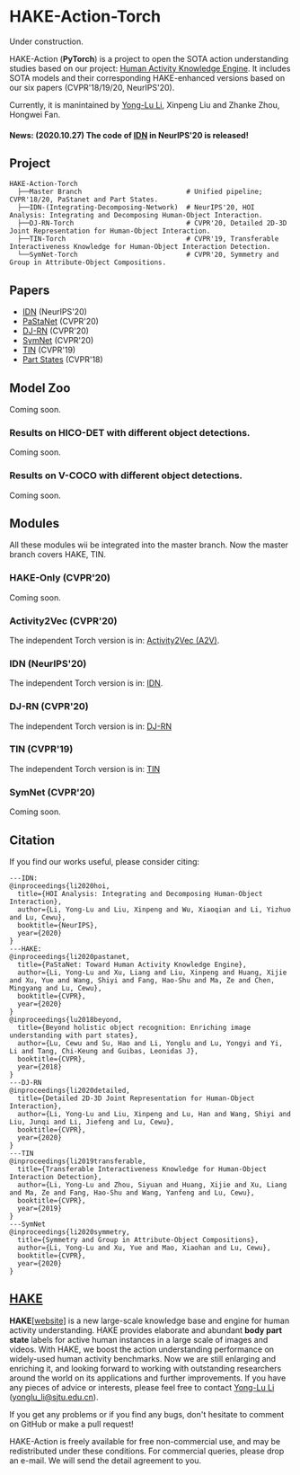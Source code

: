 # HAKE-Action-Torch

Under construction.

HAKE-Action (**PyTorch**) is a project to open the SOTA action understanding studies based on our project: [Human Activity Knowledge Engine](http://hake-mvig.cn/home/). It includes SOTA models and their corresponding HAKE-enhanced versions based on our six papers (CVPR'18/19/20, NeurIPS'20).

Currently, it is manintained by [Yong-Lu Li](https://dirtyharrylyl.github.io/), Xinpeng Liu and Zhanke Zhou, Hongwei Fan.

#### **News**: (2020.10.27) The code of [IDN](https://github.com/DirtyHarryLYL/HAKE-Action-Torch/tree/IDN-(Integrating-Decomposing-Network)) in NeurIPS'20 is released!

## Project
```Branches
HAKE-Action-Torch
  ├──Master Branch                          # Unified pipeline; CVPR'18/20, PaStanet and Part States.
  ├──IDN-(Integrating-Decomposing-Network)  # NeurIPS'20, HOI Analysis: Integrating and Decomposing Human-Object Interaction.
  ├──DJ-RN-Torch                            # CVPR'20, Detailed 2D-3D Joint Representation for Human-Object Interaction.
  ├──TIN-Torch                              # CVPR'19, Transferable Interactiveness Knowledge for Human-Object Interaction Detection.
  └──SymNet-Torch                           # CVPR'20, Symmetry and Group in Attribute-Object Compositions.
```

## Papers
- [IDN]() (NeurIPS'20)
- [PaStaNet](https://arxiv.org/pdf/2004.00945.pdf) (CVPR'20)
- [DJ-RN](https://arxiv.org/pdf/2004.08154.pdf) (CVPR'20)
- [SymNet](https://arxiv.org/pdf/2004.00587.pdf) (CVPR'20)
- [TIN](https://arxiv.org/pdf/1811.08264.pdf) (CVPR'19)
- [Part States](http://ai.ucsd.edu/~haosu/papers/cvpr18_partstate.pdf) (CVPR'18)

## Model Zoo
Coming soon.

### Results on HICO-DET with different object detections.
Coming soon.


### Results on V-COCO with different object detections.
Coming soon.


## Modules
All these modules wii be integrated into the master branch. Now the master branch covers HAKE, TIN.

### HAKE-Only (CVPR'20)
Coming soon.

### Activity2Vec (CVPR'20)
The independent Torch version is in: [Activity2Vec (A2V)](https://github.com/DirtyHarryLYL/HAKE-Action-Torch/tree/Activity2Vec).

### IDN (NeurIPS'20)
The independent Torch version is in: [IDN](https://github.com/DirtyHarryLYL/HAKE-Action-Torch/tree/IDN-(Integrating-Decomposing-Network)).

### DJ-RN (CVPR'20)
The independent Torch version is in: [DJ-RN](https://github.com/DirtyHarryLYL/HAKE-Action-Torch/tree/DJ-RN-Torch)

### TIN (CVPR'19)
The independent Torch version is in: [TIN](https://github.com/DirtyHarryLYL/HAKE-Action-Torch/tree/TIN-Torch)

### SymNet (CVPR'20)
Coming soon.

## Citation
If you find our works useful, please consider citing:
```
---IDN:
@inproceedings{li2020hoi,
  title={HOI Analysis: Integrating and Decomposing Human-Object Interaction},
  author={Li, Yong-Lu and Liu, Xinpeng and Wu, Xiaoqian and Li, Yizhuo and Lu, Cewu},
  booktitle={NeurIPS},
  year={2020}
}
---HAKE:
@inproceedings{li2020pastanet,
  title={PaStaNet: Toward Human Activity Knowledge Engine},
  author={Li, Yong-Lu and Xu, Liang and Liu, Xinpeng and Huang, Xijie and Xu, Yue and Wang, Shiyi and Fang, Hao-Shu and Ma, Ze and Chen, Mingyang and Lu, Cewu},
  booktitle={CVPR},
  year={2020}
}
@inproceedings{lu2018beyond,
  title={Beyond holistic object recognition: Enriching image understanding with part states},
  author={Lu, Cewu and Su, Hao and Li, Yonglu and Lu, Yongyi and Yi, Li and Tang, Chi-Keung and Guibas, Leonidas J},
  booktitle={CVPR},
  year={2018}
}
---DJ-RN
@inproceedings{li2020detailed,
  title={Detailed 2D-3D Joint Representation for Human-Object Interaction},
  author={Li, Yong-Lu and Liu, Xinpeng and Lu, Han and Wang, Shiyi and Liu, Junqi and Li, Jiefeng and Lu, Cewu},
  booktitle={CVPR},
  year={2020}
}
---TIN
@inproceedings{li2019transferable,
  title={Transferable Interactiveness Knowledge for Human-Object Interaction Detection},
  author={Li, Yong-Lu and Zhou, Siyuan and Huang, Xijie and Xu, Liang and Ma, Ze and Fang, Hao-Shu and Wang, Yanfeng and Lu, Cewu},
  booktitle={CVPR},
  year={2019}
}
---SymNet
@inproceedings{li2020symmetry,
  title={Symmetry and Group in Attribute-Object Compositions},
  author={Li, Yong-Lu and Xu, Yue and Mao, Xiaohan and Lu, Cewu},
  booktitle={CVPR},
  year={2020}
}
```

## [HAKE](http://hake-mvig.cn/home/)
**HAKE**[[website]](http://hake-mvig.cn/home/) is a new large-scale knowledge base and engine for human activity understanding. HAKE provides elaborate and abundant **body part state** labels for active human instances in a large scale of images and videos. With HAKE, we boost the action understanding performance on widely-used human activity benchmarks. Now we are still enlarging and enriching it, and looking forward to working with outstanding researchers around the world on its applications and further improvements. If you have any pieces of advice or interests, please feel free to contact [Yong-Lu Li](https://dirtyharrylyl.github.io/) (yonglu_li@sjtu.edu.cn).

If you get any problems or if you find any bugs, don't hesitate to comment on GitHub or make a pull request! 

HAKE-Action is freely available for free non-commercial use, and may be redistributed under these conditions. For commercial queries, please drop an e-mail. We will send the detail agreement to you.
